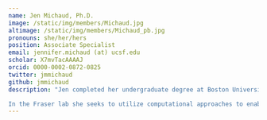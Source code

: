 ```yaml
---
name: Jen Michaud, Ph.D.
image: /static/img/members/Michaud.jpg
altimage: /static/img/members/Michaud_pb.jpg
pronouns: she/her/hers
position: Associate Specialist
email: jennifer.michaud (at) ucsf.edu
scholar: X7mvTacAAAAJ
orcid: 0000-0002-0872-0825
twitter: jmmichaud
github: jmmichaud
description: "Jen completed her undergraduate degree at Boston University in Biochemistry and Molecular Biology where she studied neurobiology of female rat reproduction under Dr. Mary Erskine. She went on to work as a lab supervisor and in the algae biofuels industry before returning to academia to pursue her Ph.D. at UC San Diego in the lab of Dr. Michael Burkart. In his lab she worked on diverse projects ranging from the use of biochemical probes to understand protein-protein interactions in fatty acid and polyketide synthases to various approaches including metagenomics to explore the biochemical influences on marine atmospheric composition.

In the Fraser lab she seeks to utilize computational approaches to enable high-throughput experiments through automation and pipeline development."
---
```


